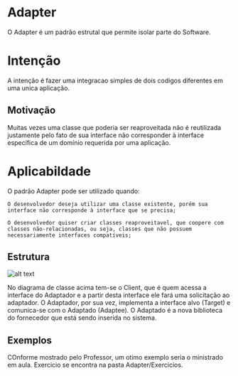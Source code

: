 # Adapter   

O Adapter é um padrão estrutal que permite isolar parte do Software. 

# Intenção

A intenção é fazer uma integracao simples de dois codigos diferentes em uma unica aplicação.

## Motivação

Muitas vezes uma classe que poderia ser reaproveitada não é reutilizada justamente pelo fato de sua interface não corresponder à interface específica de um domínio requerida por uma aplicação.

# Aplicabildade

O padrão Adapter pode ser utilizado quando:

    O desenvolvedor deseja utilizar uma classe existente, porém sua interface não corresponde à interface que se precisa;

    O desenvolvedor quiser criar classes reaproveitavel, que coopere com classes não-relacionadas, ou seja, classes que não possuem necessariamente interfaces compatíveis;

## Estrutura
![alt text](http://videos.web-03.net/artigos/Higor_Medeiros/PadraoAdapter_Java/PadraoAdapter_Java1.jpg)

No diagrama de classe acima tem-se o Client, que é quem acessa a interface do Adaptador e a partir desta interface ele fará uma solicitação ao adaptador. O Adaptador, por sua vez, implementa a interface alvo (Target) e comunica-se com o Adaptado (Adaptee). O Adaptado é a nova biblioteca do fornecedor que está sendo inserida no sistema.

## Exemplos

COnforme mostrado pelo Professor, um otimo exemplo seria o ministrado em aula. Exercicio se encontra na pasta Adapter/Exercicios.


